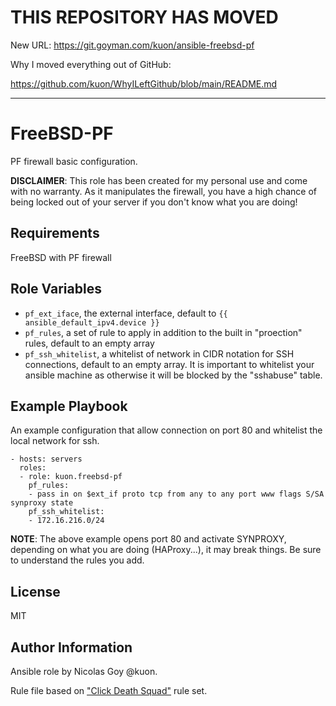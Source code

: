 
# THIS REPOSITORY HAS MOVED

New URL: https://git.goyman.com/kuon/ansible-freebsd-pf

Why I moved everything out of GitHub:

https://github.com/kuon/WhyILeftGithub/blob/main/README.md

----

FreeBSD-PF
==========

PF firewall basic configuration.


**DISCLAIMER**: This role has been created for my personal use and come with
no warranty. As it manipulates the firewall, you have a high chance of being
locked out of your server if you don't know what you are doing!



Requirements
------------

FreeBSD with PF firewall

Role Variables
--------------


- `pf_ext_iface`, the external interface, 
  default to `{{ ansible_default_ipv4.device }}`
- `pf_rules`, a set of rule to apply in addition to the built in
  "proection" rules, default to an empty array
- `pf_ssh_whitelist`, a whitelist of network in CIDR notation for SSH
  connections, default to an empty array. It is important to whitelist
  your ansible machine as otherwise it will be blocked by the "sshabuse"
  table.

Example Playbook
----------------

An example configuration that allow connection on port 80 and whitelist
the local network for ssh.

    - hosts: servers
      roles:
      - role: kuon.freebsd-pf
        pf_rules:
        - pass in on $ext_if proto tcp from any to any port www flags S/SA synproxy state
        pf_ssh_whitelist:
        - 172.16.216.0/24
         
**NOTE**: The above example opens port 80 and activate SYNPROXY, depending on
what you are doing (HAProxy...), it may break things. Be sure to understand
the rules you add.

License
-------

MIT

Author Information
------------------

Ansible role by Nicolas Goy @kuon.

Rule file based on ["Click Death Squad"](https://sites.google.com/site/clickdeathsquad/Home/cds-bsdfirewall) rule set.
